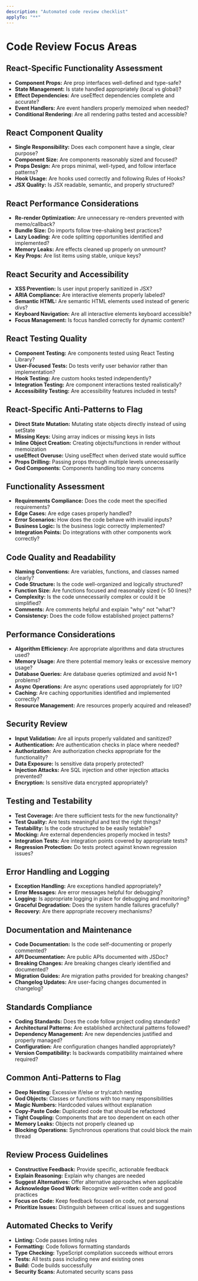 ```yaml
---
description: "Automated code review checklist"
applyTo: "**"
---
```


# Code Review Focus Areas

## React-Specific Functionality Assessment
- **Component Props:** Are prop interfaces well-defined and type-safe?
- **State Management:** Is state handled appropriately (local vs global)?
- **Effect Dependencies:** Are useEffect dependencies complete and accurate?
- **Event Handlers:** Are event handlers properly memoized when needed?
- **Conditional Rendering:** Are all rendering paths tested and accessible?

## React Component Quality
- **Single Responsibility:** Does each component have a single, clear purpose?
- **Component Size:** Are components reasonably sized and focused?
- **Props Design:** Are props minimal, well-typed, and follow interface patterns?
- **Hook Usage:** Are hooks used correctly and following Rules of Hooks?
- **JSX Quality:** Is JSX readable, semantic, and properly structured?

## React Performance Considerations
- **Re-render Optimization:** Are unnecessary re-renders prevented with memo/callback?
- **Bundle Size:** Do imports follow tree-shaking best practices?
- **Lazy Loading:** Are code splitting opportunities identified and implemented?
- **Memory Leaks:** Are effects cleaned up properly on unmount?
- **Key Props:** Are list items using stable, unique keys?

## React Security and Accessibility
- **XSS Prevention:** Is user input properly sanitized in JSX?
- **ARIA Compliance:** Are interactive elements properly labeled?
- **Semantic HTML:** Are semantic HTML elements used instead of generic divs?
- **Keyboard Navigation:** Are all interactive elements keyboard accessible?
- **Focus Management:** Is focus handled correctly for dynamic content?

## React Testing Quality
- **Component Testing:** Are components tested using React Testing Library?
- **User-Focused Tests:** Do tests verify user behavior rather than implementation?
- **Hook Testing:** Are custom hooks tested independently?
- **Integration Testing:** Are component interactions tested realistically?
- **Accessibility Testing:** Are accessibility features included in tests?

## React-Specific Anti-Patterns to Flag
- **Direct State Mutation:** Mutating state objects directly instead of using setState
- **Missing Keys:** Using array indices or missing keys in lists
- **Inline Object Creation:** Creating objects/functions in render without memoization
- **useEffect Overuse:** Using useEffect when derived state would suffice
- **Props Drilling:** Passing props through multiple levels unnecessarily
- **God Components:** Components handling too many concerns

## Functionality Assessment
- **Requirements Compliance:** Does the code meet the specified requirements?
- **Edge Cases:** Are edge cases properly handled?
- **Error Scenarios:** How does the code behave with invalid inputs?
- **Business Logic:** Is the business logic correctly implemented?
- **Integration Points:** Do integrations with other components work correctly?

## Code Quality and Readability
- **Naming Conventions:** Are variables, functions, and classes named clearly?
- **Code Structure:** Is the code well-organized and logically structured?
- **Function Size:** Are functions focused and reasonably sized (< 50 lines)?
- **Complexity:** Is the code unnecessarily complex or could it be simplified?
- **Comments:** Are comments helpful and explain "why" not "what"?
- **Consistency:** Does the code follow established project patterns?

## Performance Considerations
- **Algorithm Efficiency:** Are appropriate algorithms and data structures used?
- **Memory Usage:** Are there potential memory leaks or excessive memory usage?
- **Database Queries:** Are database queries optimized and avoid N+1 problems?
- **Async Operations:** Are async operations used appropriately for I/O?
- **Caching:** Are caching opportunities identified and implemented correctly?
- **Resource Management:** Are resources properly acquired and released?

## Security Review
- **Input Validation:** Are all inputs properly validated and sanitized?
- **Authentication:** Are authentication checks in place where needed?
- **Authorization:** Are authorization checks appropriate for the functionality?
- **Data Exposure:** Is sensitive data properly protected?
- **Injection Attacks:** Are SQL injection and other injection attacks prevented?
- **Encryption:** Is sensitive data encrypted appropriately?

## Testing and Testability
- **Test Coverage:** Are there sufficient tests for the new functionality?
- **Test Quality:** Are tests meaningful and test the right things?
- **Testability:** Is the code structured to be easily testable?
- **Mocking:** Are external dependencies properly mocked in tests?
- **Integration Tests:** Are integration points covered by appropriate tests?
- **Regression Protection:** Do tests protect against known regression issues?

## Error Handling and Logging
- **Exception Handling:** Are exceptions handled appropriately?
- **Error Messages:** Are error messages helpful for debugging?
- **Logging:** Is appropriate logging in place for debugging and monitoring?
- **Graceful Degradation:** Does the system handle failures gracefully?
- **Recovery:** Are there appropriate recovery mechanisms?

## Documentation and Maintenance
- **Code Documentation:** Is the code self-documenting or properly commented?
- **API Documentation:** Are public APIs documented with JSDoc?
- **Breaking Changes:** Are breaking changes clearly identified and documented?
- **Migration Guides:** Are migration paths provided for breaking changes?
- **Changelog Updates:** Are user-facing changes documented in changelog?

## Standards Compliance
- **Coding Standards:** Does the code follow project coding standards?
- **Architectural Patterns:** Are established architectural patterns followed?
- **Dependency Management:** Are new dependencies justified and properly managed?
- **Configuration:** Are configuration changes handled appropriately?
- **Version Compatibility:** Is backwards compatibility maintained where required?

## Common Anti-Patterns to Flag
- **Deep Nesting:** Excessive if/else or try/catch nesting
- **God Objects:** Classes or functions with too many responsibilities
- **Magic Numbers:** Hardcoded values without explanation
- **Copy-Paste Code:** Duplicated code that should be refactored
- **Tight Coupling:** Components that are too dependent on each other
- **Memory Leaks:** Objects not properly cleaned up
- **Blocking Operations:** Synchronous operations that could block the main thread

## Review Process Guidelines
- **Constructive Feedback:** Provide specific, actionable feedback
- **Explain Reasoning:** Explain why changes are needed
- **Suggest Alternatives:** Offer alternative approaches when applicable
- **Acknowledge Good Work:** Recognize well-written code and good practices
- **Focus on Code:** Keep feedback focused on code, not personal
- **Prioritize Issues:** Distinguish between critical issues and suggestions

## Automated Checks to Verify
- **Linting:** Code passes linting rules
- **Formatting:** Code follows formatting standards
- **Type Checking:** TypeScript compilation succeeds without errors
- **Tests:** All tests pass including new and existing ones
- **Build:** Code builds successfully
- **Security Scans:** Automated security scans pass
